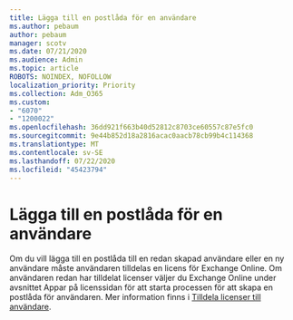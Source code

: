 ```yaml
---
title: Lägga till en postlåda för en användare
ms.author: pebaum
author: pebaum
manager: scotv
ms.date: 07/21/2020
ms.audience: Admin
ms.topic: article
ROBOTS: NOINDEX, NOFOLLOW
localization_priority: Priority
ms.collection: Adm_O365
ms.custom:
- "6070"
- "1200022"
ms.openlocfilehash: 36dd921f663b40d52812c8703ce60557c87e5fc0
ms.sourcegitcommit: 9e44b852d18a2816acac0aacb78cb99b4c114368
ms.translationtype: MT
ms.contentlocale: sv-SE
ms.lasthandoff: 07/22/2020
ms.locfileid: "45423794"
---
```

# <a name="adding-a-mailbox-to-a-user"></a>Lägga till en postlåda för en användare

Om du vill lägga till en postlåda till en redan skapad användare eller en ny användare måste användaren tilldelas en licens för Exchange Online. Om användaren redan har tilldelat licenser väljer du Exchange Online under avsnittet Appar på licenssidan för att starta processen för att skapa en postlåda för användaren. Mer information finns i [Tilldela licenser till användare](https://docs.microsoft.com/microsoft-365/admin/manage/assign-licenses-to-users).